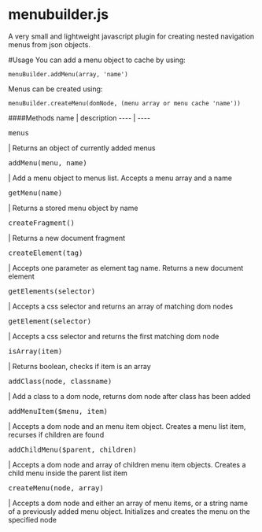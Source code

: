menubuilder.js
========

A very small and lightweight javascript plugin for creating nested navigation menus from json objects.

#Usage
You can add a menu object to cache by using:

`menuBuilder.addMenu(array, 'name')`


Menus can be created using:

`menuBuilder.createMenu(domNode, (menu array or menu cache 'name'))`

####Methods
name | description
---- | ----
<pre>menus</pre> | Returns an object of currently added menus
<pre>addMenu(menu, name)</pre> | Add a menu object to menus list. Accepts a menu array and a name
<pre>getMenu(name)</pre> | Returns a stored menu object by name
<pre>createFragment()</pre> | Returns a new document fragment
<pre>createElement(tag)</pre> | Accepts one parameter as element tag name. Returns a new document element
<pre>getElements(selector)</pre> | Accepts a css selector and returns an array of matching dom nodes
<pre>getElement(selector)</pre> | Accepts a css selector and returns the first matching dom node
<pre>isArray(item)</pre> | Returns boolean, checks if item is an array
<pre>addClass(node, classname)</pre> | Add a class to a dom node, returns dom node after class has been added
<pre>addMenuItem($menu, item)</pre> | Accepts a dom node and an menu item object. Creates a menu list item, recurses if children are found
<pre>addChildMenu($parent, children)</pre> | Accepts a dom node and array of children menu item objects. Creates a child menu inside the parent list item
<pre>createMenu(node, array)</pre> | Accepts a dom node and either an array of menu items, or a string name of a previously added menu object. Initializes and creates the menu on the specified node
